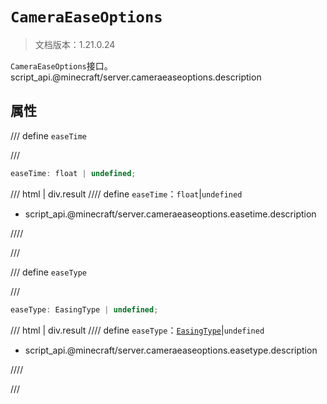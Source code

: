 # `CameraEaseOptions`

> 文档版本：1.21.0.24

`CameraEaseOptions`接口。script_api.@minecraft/server.cameraeaseoptions.description

## 属性

/// define
`easeTime`


///

```js
easeTime: float | undefined;
```

/// html | div.result
//// define
`easeTime`：`float`|`undefined`

- script_api.@minecraft/server.cameraeaseoptions.easetime.description


////

///


/// define
`easeType`


///

```js
easeType: EasingType | undefined;
```

/// html | div.result
//// define
`easeType`：[`EasingType`](./easingtype.md)|`undefined`

- script_api.@minecraft/server.cameraeaseoptions.easetype.description


////

///

